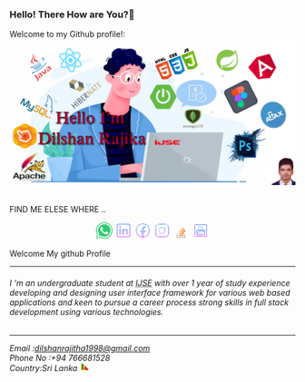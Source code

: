 ### Hello! There How are You?👋


Welcome to my Github profile!:
![myimage-alt-tag](https://github.com/DilshanRajika9835/DilshanRajika9835/blob/main/gitProfile.png)


<br>
<dt >FIND ME ELESE WHERE ..</dt>
<p align="center">
 <a href="#"> <img src="https://github.com/DilshanRajika9835/DilshanRajika9835/blob/main/whatsapp.png" width="30" title="WhatsApp:+94766681528"></a>
  <a href="https://www.linkedin.com/in/dilshan-rajika-withanachchi-6435561b8"> <img src="https://github.com/DilshanRajika9835/DilshanRajika9835/blob/main/linkedin.png" width="30" title="LinkdIn"></a>
   <a href="https://www.facebook.com/dilshan.rajitha.5205/"> <img src="https://github.com/DilshanRajika9835/DilshanRajika9835/blob/main/facebook.png" width="30" title="FaceBook"></a>
   <a href="https://www.instagram.com/d_i_l_s_h_a_n_r_a_j_i_k_a/"><img src="https://github.com/DilshanRajika9835/DilshanRajika9835/blob/main/instergram.png" width="30" title="Instagram"></a> 
   <a href="https://stackoverflow.com/users/13006820/dilshan-rajika"> <img src="https://github.com/DilshanRajika9835/DilshanRajika9835/blob/main/stackoverflow.png" width="30" title="Stackoverflow"></a>
   <a href="https://www.youtube.com/channel/UCXhWfIRWN5z-yq7HvGRxyZA"> <img src="https://github.com/DilshanRajika9835/DilshanRajika9835/blob/main/youtube.png" width="30" title="Youtube"></a>

 
</p>
<dl>
  <dt>Welcome My github Profile</dt><hr>
  <h6>I ‘m an undergraduate student at <abbr title="Institute of Java Software Engineering">IJSE</abbr> with over 1 year of study experience developing and designing user interface framework for various web based applications and keen to pursue a career process strong skills in full stack development using various technologies.</h6>
  <h6> 
<hr/>
Email :<a href="mailto:dilshanrajitha1998@gmail.com">dilshanrajitha1998@gmail.com</a><br>
Phone No :+94 766681528<br>
Country:Sri Lanka <a href="#"> <img src="https://github.com/DilshanRajika9835/DilshanRajika9835/blob/main/srilanka.gif" width="20" title="Sri Lanka"></a><br>
</h6>
</dl>

